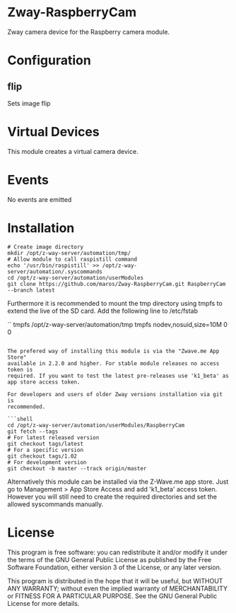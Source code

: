 # Zway-RaspberryCam

Zway camera device for the Raspberry camera module.

# Configuration

## flip

Sets image flip

# Virtual Devices

This module creates a virtual camera device.

# Events

No events are emitted

# Installation

```shell
# Create image directory
mkdir /opt/z-way-server/automation/tmp/
# Allow module to call raspistill command
echo '/usr/bin/raspistill' >> /opt/z-way-server/automation/.syscommands
cd /opt/z-way-server/automation/userModules
git clone https://github.com/maros/Zway-RaspberryCam.git RaspberryCam --branch latest
```

Furthermore it is recommended to mount the tmp directory using tmpfs to extend
the live of the SD card. Add the following line to /etc/fstab

``
 tmpfs /opt/z-way-server/automation/tmp tmpfs nodev,nosuid,size=10M 0 0
```

The prefered way of installing this module is via the "Zwave.me App Store"
available in 2.2.0 and higher. For stable module releases no access token is 
required. If you want to test the latest pre-releases use 'k1_beta' as 
app store access token.

For developers and users of older Zway versions installation via git is 
recommended.

```shell
cd /opt/z-way-server/automation/userModules/RaspberryCam
git fetch --tags
# For latest released version
git checkout tags/latest
# For a specific version
git checkout tags/1.02
# For development version
git checkout -b master --track origin/master
```

Alternatively this module can be installed via the Z-Wave.me app store. Just
go to Management > App Store Access and add 'k1_beta' access token. However
you will still need to create the required directories and set the allowed 
syscommands manually.

# License

This program is free software: you can redistribute it and/or modify
it under the terms of the GNU General Public License as published by
the Free Software Foundation, either version 3 of the License, or any 
later version.

This program is distributed in the hope that it will be useful,
but WITHOUT ANY WARRANTY; without even the implied warranty of
MERCHANTABILITY or FITNESS FOR A PARTICULAR PURPOSE. See the
GNU General Public License for more details.
